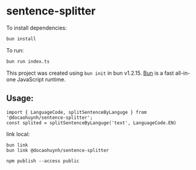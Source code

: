 # sentence-splitter

To install dependencies:

```bash
bun install
```

To run:

```bash
bun run index.ts
```

This project was created using `bun init` in bun v1.2.15. [Bun](https://bun.sh) is a fast all-in-one JavaScript runtime.

## Usage:

```
import { LanguageCode, splitSentenceByLanguge } from '@docaohuynh/sentence-splitter';
const splited = splitSentenceByLanguge('text', LanguageCode.EN)
```

link local:

```
bun link
bun link @docaohuynh/sentence-splitter

npm publish --access public

```

